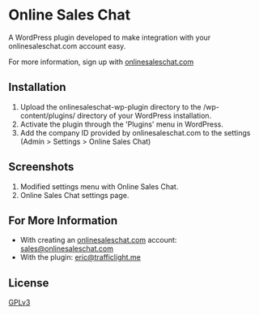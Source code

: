 # Online Sales Chat

A WordPress plugin developed to make integration with your onlinesaleschat.com account easy.

For more information, sign up with [onlinesaleschat.com](http://www.onlinesaleschat.com)

## Installation

1. Upload the onlinesaleschat-wp-plugin directory to the /wp-content/plugins/ directory of your WordPress installation.
2. Activate the plugin through the 'Plugins' menu in WordPress.
3. Add the company ID provided by onlinesaleschat.com to the settings (Admin > Settings > Online Sales Chat)

## Screenshots

1. Modified settings menu with Online Sales Chat.
2. Online Sales Chat settings page.

## For More Information

- With creating an [onlinesaleschat.com](http://www.onlinesaleschat.com) account: [sales@onlinesaleschat.com](mailto:sales@onlinesaleschat.com)
- With the plugin: [eric@trafficlight.me](mailto:eric@trafficlight.me)

## License

[GPLv3](http://www.gnu.org/licenses/gpl-3.0.en.html)